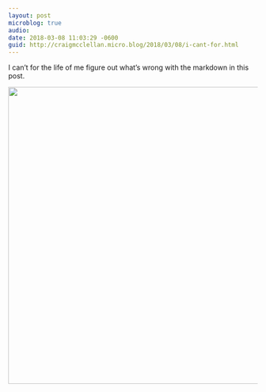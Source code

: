 ```yaml
---
layout: post
microblog: true
audio: 
date: 2018-03-08 11:03:29 -0600
guid: http://craigmcclellan.micro.blog/2018/03/08/i-cant-for.html
---
```

I can’t for the life of me figure out what’s wrong with the markdown in this post.

<img src="http://craigmcclellan.com/uploads/2018/6a29eaca7e.jpg" width="599" height="600" />
